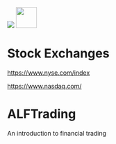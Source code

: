
<img src="https://nasdaq.jpg">


<img src="https://github.com/favicon.ico" width="48">




# Stock Exchanges

https://www.nyse.com/index

https://www.nasdaq.com/


# ALFTrading
An introduction to financial trading


    



